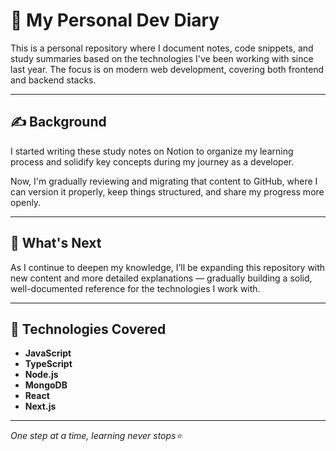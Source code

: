 # 📘 My Personal Dev Diary 

This is a personal repository where I document notes, code snippets, and study summaries based on the technologies I've been working with since last year. The focus is on modern web development, covering both frontend and backend stacks.

---

## ✍️ Background

I started writing these study notes on Notion to organize my learning process and solidify key concepts during my journey as a developer.

Now, I'm gradually reviewing and migrating that content to GitHub, where I can version it properly, keep things structured, and share my progress more openly.

---

## 🚀 What's Next

As I continue to deepen my knowledge, I’ll be expanding this repository with new content and more detailed explanations — gradually building a solid, well-documented reference for the technologies I work with.

---

## 🔧 Technologies Covered

- **JavaScript**
- **TypeScript**
- **Node.js**
- **MongoDB**
- **React**
- **Next.js**

---

_One step at a time, learning never stops⭐_
